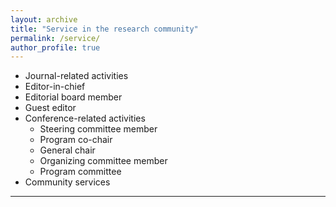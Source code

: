 ```yaml
---
layout: archive
title: "Service in the research community"
permalink: /service/
author_profile: true
---
```


* Journal-related activities
 *  Editor-in-chief
 *  Editorial board member
 *  Guest editor
* Conference-related activities
  * Steering committee member
  * Program co-chair
  * General chair
  * Organizing committee member
  * Program committee
* Community services

<hr/>


